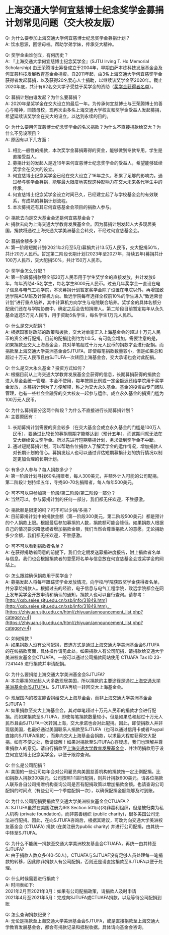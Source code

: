 <h1 algin="center">上海交通大学何宜慈博士纪念奖学金募捐计划常见问题（交大校友版）</h1>

Q: 为什么要参加上海交通大学何宜慈博士纪念奖学金募捐计划？<br>
A: 饮水思源，回馈母校。帮助学弟学妹，传承交大精神。

Q: 奖学金由谁创立，有何历史？<br>
A: 『上海交通大学何宜慈博士纪念奖学金』(SJTU Irving T. Ho Memorial Scholarship) 由王荣腾博士筹备成立于2004年，早期由萨本栋科技发展基金会及何宜慈科技发展教育基金会捐资。自2011年起，由3名上海交通大学何宜慈奖学金获得者发起募捐，以及获得20名爱心人士捐助，以继续该奖学金至2020年。截止2020年底，共计有62名交大学子受益于奖学金的资助（[奖学金获得者名单](https://irvingthofoundation.github.io/ho-fellows.htm)）。

Q: 募捐计划由谁发起？为什么要募捐？<br>
A: 2020年是奖学金在交大设立的最后一年。为传承何宜慈博士与王荣腾博士的善心与精神，回馈母校，现再次由多名上海交通大学校友和奖学金受益人发起募捐，希望延续该奖学金在交大的设立，以达到永续的目的。

Q: 为什么要用何宜慈博士纪念奖学金的名义捐款？为什么不直接捐款给交大？为什么不另设项目？<br>
A: 原因有以下几方面：
1. 相比一般性的捐款，本次奖学金募捐筹得的资金，能够做到专款专用，学生是直接受益人。
2. 募捐计划的发起人是近16年来何宜慈博士纪念奖学金的受益人，希望能够延续奖学金在交大的设立。
3. 何宜慈博士纪念奖学金已经在交大设立了16年之久，积累了足够的影响力。通过参与奖学金募捐，能够最大限度地实现这种影响力在交大未来各代学生中的传承。
4. 何宜慈博士纪念奖学金设立时间已久，已经建立起了与学校基金会的有效联系，有成熟的募捐计划流程。
5. 本次募捐还有其它何宜慈基金会项目的捐款人参与。

Q: 捐款去向是交大基金会还是何宜慈基金会？<br>
A: 捐款去向为上海交通大学教育发展基金会。因为募捐计划发起人大多现居美国，捐款将通过上海交通大学美洲基金会转交，不经过何宜慈基金会。

Q: 募捐金额多少？<br>
A: 第一阶段短期计划(2021年2月至5月)募捐共计13.5万人民币，交大配捐50%，共计20万人民币。暂定第二阶段长期计划(2023年至2027年，持续五年)募捐共计100万人民币，交大配捐50%，共计150万人民币。

Q: 奖学金怎么分配？<br>
A: 第一阶段募捐款项全部20万人民币用于学生奖学金的直接发放，共计发放6年，每年资助4-5名学生，每名学生8000元人民币。过去几年奖学金一直设在电子信息与电气工程学院，本次募捐计划暂定奖学金除了设置在电院以外，再增加致远学院ACM班及计算机方向。致远学院每年选择全校前10%的学生进入“致远荣誉计划”进行重点培养，其中计算机方向学生与电院联合培养。奖学金的具体名额分配我们还在与学院协商中，确定之后会告知捐赠人。第二阶段目前暂定每年从永久基金返还5万元人民币，用于资助5名学生，每名学生1万元人民币。

Q: 什么是交大配捐？<br>
A: 根据国家财政部的政策和拨款，交大对单笔汇入上海基金会的超过十万元人民币的资金进行配捐。目前的配捐比例约为1:0.5，有可能会增加。需要注意的是，如果捐款至交大上海基金会，其对单笔超过十万元人民币的捐款才会进行配捐。而捐款至上海交通大学美洲基金会SJTUFA，即使每笔捐款数量较小，但是如果总和超过十万元人民币且由SJTUFA一次转回上海基金会，交大承诺也会对此配捐。

Q: 什么是交大永久基金？投资方式如何？<br>
A: 根据目前从上海交通大学教育发展基金会获得的信息，长期募捐获得的捐款会进入基金会统一管理，本金不使用，每年按照比例或一定金额返还给学院用于奖学金发放，本募捐计划为了方便解释，称之为交大永久基金。基金的投资由专门团队管理，也有一些社会金融界的交大校友一起参与运作。成立永久基金的捐资门槛为100万元人民币。

Q: 为什么募捐要分这两个阶段？为什么不直接进行长期募捐计划？<br>
A: 主要原因有：
1. 长期募捐计划需要的资金较多（在交大基金会成立永久基金的门槛是100万人民币），要通过比较长的募捐周期才能够达到（预计五年），而这期间就无法在交大继续设立奖学金。所以先进行短期募捐计划，务求做到奖学金不中断。
2. 通过短期募捐计划，可以帮助各位捐款人了解奖学金的运作情况，增加捐款人对长期计划的信心。募捐发起人也可以通过评估短期募捐计划的执行情况以制定更加合理的长期计划。

Q: 有多少人参与？每人捐款多少？<br>
A: 第一阶段计划寻找60名捐赠者，每人300美元，并额外计入可能的公司配捐。第二阶段计划持续五年，寻找60-70名捐赠者，每人每年500美元。

Q: 可不可以只参加第一阶段/第二阶段/第二阶段一部分？<br>
A: 当然可以。参与募捐计划的任何一部分，我们都无任欢迎，不胜感激。

Q: 捐款额是限定的吗？可不可以少捐/多捐？<br>
A: 目前募捐计划中的捐款金额（第一阶段300美元，第二阶段500美元）都是预计的个人捐款上限。根据最后参加募捐的人数，捐款额可能会降低。如果捐款人根据自己的情况要求降低或者增加捐款金额，我们当然会尊重捐款人的意愿。无论捐助多少金额，我们都无任欢迎，不胜感激。

Q: 可不可以看到捐款者名单？<br>
A: 在获得捐助者同意的前提下，我们会定期发送募捐进度报告，附上捐款者名单与信息。我们也会根据捐款者的意愿将名单与信息放在何宜慈基金会或奖学金的网站上。

Q: 怎么跟踪确保捐款用于奖学金？<br>
A: 募捐发起人将每年跟踪奖学金发放情况，向学校/学院获取奖学金获得者名单，并分享给捐款人。根据过去的经验，电子信息与电气工程学院，致远学院都会在网上发布奖学金开放申请和确认的通知，捐款人也可以自行查询。请参考：[http://xsb.seiee.sjtu.edu.cn/xsb/info/31849.htm](http://xsb.seiee.sjtu.edu.cn/xsb/info/31849.htm)，[https://zhiyuan.sjtu.edu.cn/html/zhiyuan/announcement_list.php?category=4](https://zhiyuan.sjtu.edu.cn/html/zhiyuan/announcement_list.php?category=4)

Q: 如何捐款？<br>
A: 如果捐款人没有公司配捐，首选方式是通过上海交通大学美洲基金会SJTUFA的在线捐款页面，具体操作请见此处。如果捐款人有公司配捐，请捐款给交通大学美洲校友基金会CTUAFA。一般可以通过公司捐款网站使用 CTUAFA Tax ID 23-7241445 进行捐款并申请配捐。

Q: 为什么要捐给上海交通大学美洲基金会SJTUFA?<br>
A: 本次募捐的发起人大多数现居美国，所以捐款的主要途径是通过[上海交通大学美洲基金会(SJTUFA)](http://www.sjtufa.org/)。SJTUFA再统一转回交大上海基金会。

Q: 现居国内的校友能否捐给交大上海基金会，而非上海交通大学美洲基金会SJTUFA？<br>
A: 如果捐款至交大上海基金会，其对单笔超过十万元人民币的捐款才会进行配捐。而如果捐款至SJTUFA，即使每笔捐款数量较小，但是如果总和超过十万元人民币且由SJTUFA一次转回上海，交大承诺也会对此配捐。因此，即使捐款人并非现居美国，也最好通过美国联系人捐款至SJTUFA（也可以通过信用卡或者Paypal直接向SJTUFA捐款），而非向交大上海基金会捐款，以求最大程度获得交大配捐。如有不便之处，敬请谅解！如果对捐款至SJTUFA心存疑虑，我们也理解并尊重捐款人的意见。请自行捐款至[上海交通大学教育发展基金会](https://foundation.sjtu.edu.cn/donation)，并注明捐款用于设立何宜慈博士纪念奖学金，以便于跟踪查询。

Q: 什么是公司配捐？<br>
A: 美国的一些公司每年会对公司雇员向美国慈善机构的捐款按一定比例配捐。比如捐款人捐款300美元，公司按照1:1进行配捐，则共计捐款600美元。请各位捐款人联系各自公司捐赠机构查询公司是否有配捐政策以增加捐款金额。也请查询公司配捐的时间点（有些公司一个季度配捐一次），以确保配捐金额能够及时到账。

Q: 为什么公司配捐要捐款至交通大学美洲校友基金会CTUAFA？<br>
A: SJTUFA虽然在美国注册为IRS Section 501(c)(3)非赢利组织，但是被归类为私人机构 (private foundation)，而非慈善组织 (public charity)，很多美国公司无法进行配捐。因此，在向SJTUFA咨询后，根据其建议，可改为向交通大学美洲校友基金会 (CTUAFA) 捐款 (在美注册为public charity) 并进行公司配捐，由其统一中转至SJTUFA。

Q: 为什么不能统一捐款至交通大学美洲校友基金会CTUAFA，再统一由其转至SJTUFA?<br>
A: 由于捐款人数众多(40-50人)，CTUAFA与SJTUAF没有足够人员处理每一笔捐款的转移，因此除非捐款人有公司配捐，否则还是请直接捐款至SJTUFA以便于处理。

Q: 什么时候需要进行捐款？<br>
A: 时间表如下:<br>
2021年2月至2021年3月：如果有公司配捐政策，请捐款人及时申请<br>
2021年4月至2021年5月：完成向SJTUFA或CTUAFA捐款，以及等待公司配捐到账

Q: 怎么查询捐款纪录？<br>
A: 无论是捐款至上海交通大学美洲基金会SJTUFA，或是直接捐款至上海交通大学教育发展基金会，都会有捐款记录和抵税收据。具体请向基金会咨询。

